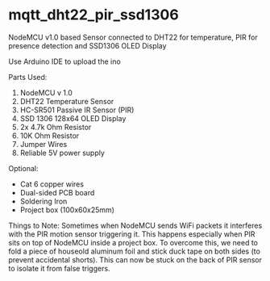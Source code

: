 # mqtt_dht22_pir_ssd1306
NodeMCU v1.0 based Sensor connected to DHT22 for temperature, PIR for presence detection and SSD1306 OLED Display

Use Arduino IDE to upload the ino

Parts Used:
1. NodeMCU v 1.0
2. DHT22 Temperature Sensor
3. HC-SR501 Passive IR Sensor (PIR)
4. SSD 1306 128x64 OLED Display
5. 2x 4.7k Ohm Resistor
6. 10K Ohm Resistor
7. Jumper Wires
8. Reliable 5V power supply

Optional:
- Cat 6 copper wires
- Dual-sided PCB board
- Soldering Iron
- Project box (100x60x25mm)

Things to Note: Sometimes when NodeMCU sends WiFi packets it interferes with the PIR motion sensor triggering it. This happens especially when PIR sits on top of NodeMCU inside a project box. To overcome this, we need to fold a piece of houseold aluminum foil and stick duck tape on both sides (to prevent accidental shorts). This can now be stuck on the back of PIR sensor to isolate it from false triggers.
